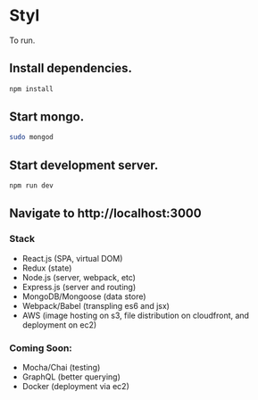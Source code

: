 # Styl

To run.

## Install dependencies.
```bash
npm install
```

## Start mongo.
```bash
sudo mongod
```
## Start development server.
```bash
npm run dev
```
## Navigate to http://localhost:3000

### Stack
- React.js (SPA, virtual DOM)
- Redux (state)
- Node.js (server, webpack, etc)
- Express.js (server and routing)
- MongoDB/Mongoose (data store) 
- Webpack/Babel (transpling es6 and jsx)
- AWS (image hosting on s3, file distribution on cloudfront, and deployment on ec2)

### Coming Soon:
- Mocha/Chai (testing)
- GraphQL (better querying)
- Docker (deployment via ec2)
